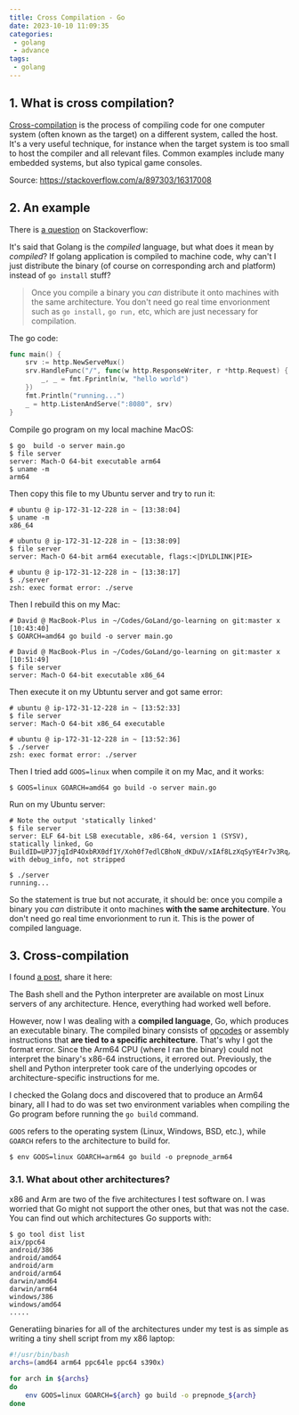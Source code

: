 ```yaml
---
title: Cross Compilation - Go
date: 2023-10-10 11:09:35
categories:
 - golang
 - advance
tags:
 - golang
---
```


## 1. What is cross compilation?

[Cross-compilation](http://en.wikipedia.org/wiki/Cross_compilation) is the process of compiling code for one computer system (often known as the target) on a different system, called the host. It's a very useful technique, for instance when the target system is too small to host the compiler and all relevant files. Common examples include many embedded systems, but also typical game consoles.

Source: https://stackoverflow.com/a/897303/16317008

## 2. An example

There is [a question](https://stackoverflow.com/questions/23072889/why-go-programs-need-runtime-support/23072968#23072968) on Stackoverflow:

It's said that Golang is the *compiled* language, but what does it mean by *compiled*? If golang application is compiled to machine code, why can't I just distribute the binary (of course on corresponding arch and platform) instead of `go install` stuff?

> Once you compile a binary you *can* distribute it onto machines with the same architecture. You don't need go real time envorionment such as `go install,` `go run,` etc, which are just necessary for compilation. 

The go code:

```go
func main() {
	srv := http.NewServeMux()
	srv.HandleFunc("/", func(w http.ResponseWriter, r *http.Request) {
		_, _ = fmt.Fprintln(w, "hello world")
	})
	fmt.Println("running...")
	_ = http.ListenAndServe(":8080", srv)
}
```

Compile go program on my local machine MacOS:

```shell
$ go  build -o server main.go 
$ file server 
server: Mach-O 64-bit executable arm64
$ uname -m
arm64
```

Then copy this file to my Ubuntu server and try to run it:

```shell
# ubuntu @ ip-172-31-12-228 in ~ [13:38:04] 
$ uname -m
x86_64

# ubuntu @ ip-172-31-12-228 in ~ [13:38:09] 
$ file server
server: Mach-O 64-bit arm64 executable, flags:<|DYLDLINK|PIE>

# ubuntu @ ip-172-31-12-228 in ~ [13:38:17] 
$ ./server 
zsh: exec format error: ./serve
```

Then I rebuild this on my Mac:

```shell
# David @ MacBook-Plus in ~/Codes/GoLand/go-learning on git:master x [10:43:40] 
$ GOARCH=amd64 go build -o server main.go            

# David @ MacBook-Plus in ~/Codes/GoLand/go-learning on git:master x [10:51:49] 
$ file server 
server: Mach-O 64-bit executable x86_64
```

Then execute it on my Ubtuntu server and got same error:

```shell
# ubuntu @ ip-172-31-12-228 in ~ [13:52:33] 
$ file server 
server: Mach-O 64-bit x86_64 executable

# ubuntu @ ip-172-31-12-228 in ~ [13:52:36] 
$ ./server 
zsh: exec format error: ./server
```

Then I tried add `GOOS=linux` when compile it on my Mac,  and it works:

```shell
$ GOOS=linux GOARCH=amd64 go build -o server main.go 
```

Run on my Ubuntu server:

```shell
# Note the output 'statically linked'
$ file server 
server: ELF 64-bit LSB executable, x86-64, version 1 (SYSV), statically linked, Go BuildID=UPJ7jqIdP4OxbRX0df1Y/Xoh0f7edlCBhoN_dKDuV/xIAf8LzXqSyYE4r7v3Rq/Jq_3l1_5WQhsiIkApqgj, with debug_info, not stripped

$ ./server
running...
```

So the statement is true but not accurate, it should be: once you compile a binary you *can* distribute it onto machines **with the same architecture**. You don't need go real time envorionment to run it. This is the power of compiled language. 

## 3. Cross-compilation

I found [a post](https://opensource.com/article/21/1/go-cross-compiling), share it here:

The Bash shell and the Python interpreter are available on most Linux servers of any architecture. Hence, everything had worked well before.

However, now I was dealing with a **compiled language**, Go, which produces an executable binary. The compiled binary consists of [opcodes](https://en.wikipedia.org/wiki/Opcode) or assembly instructions that **are tied to a specific architecture**. That's why I got the format error. Since the Arm64 CPU (where I ran the binary) could not interpret the binary's x86-64 instructions, it errored out. Previously, the shell and Python interpreter took care of the underlying opcodes or architecture-specific instructions for me.

I checked the Golang docs and discovered that to produce an Arm64 binary, all I had to do was set two environment variables when compiling the Go program before running the `go build` command.

`GOOS` refers to the operating system (Linux, Windows, BSD, etc.), while `GOARCH` refers to the architecture to build for.

```shell
$ env GOOS=linux GOARCH=arm64 go build -o prepnode_arm64
```

### 3.1. What about other architectures?

x86 and Arm are two of the five architectures I test software on. I was worried that Go might not support the other ones, but that was not the case. You can find out which architectures Go supports with:

```shell
$ go tool dist list
aix/ppc64
android/386
android/amd64
android/arm
android/arm64
darwin/amd64
darwin/arm64
windows/386
windows/amd64
.....
```

Generatiing binaries for all of the architectures under my test is as simple as writing a tiny shell script from my x86 laptop:

```bash
#!/usr/bin/bash
archs=(amd64 arm64 ppc64le ppc64 s390x)

for arch in ${archs}
do
	env GOOS=linux GOARCH=${arch} go build -o prepnode_${arch}
done
```

